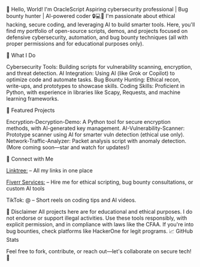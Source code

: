 👋 Hello, World! I'm OracleScript
Aspiring cybersecurity professional | Bug bounty hunter | AI-powered coder 🔒💻🤖
I'm passionate about ethical hacking, secure coding, and leveraging AI to build smarter tools. Here, you'll find my portfolio of open-source scripts, demos, and projects focused on defensive cybersecurity, automation, and bug bounty techniques (all with proper permissions and for educational purposes only).

🚀 What I Do

Cybersecurity Tools: Building scripts for vulnerability scanning, encryption, and threat detection.
AI Integration: Using AI (like Grok or Copilot) to optimize code and automate tasks.
Bug Bounty Hunting: Ethical recon, write-ups, and prototypes to showcase skills.
Coding Skills: Proficient in Python, with experience in libraries like Scapy, Requests, and machine learning frameworks.

📂 Featured Projects

Encryption-Decryption-Demo: A Python tool for secure encryption methods, with AI-generated key management.
AI-Vulnerability-Scanner: Prototype scanner using AI for smarter vuln detection (ethical use only).
Network-Traffic-Analyzer: Packet analysis script with anomaly detection.
(More coming soon—star and watch for updates!)

🔗 Connect with Me

[Linktree:](linktr.ee/oraclescript) – All my links in one place

[Fiverr Services:](fiverr.com/oraclescript) – Hire me for ethical scripting, bug bounty consultations, or custom AI tools

TikTok: @ – Short reels on coding tips and AI videos.

📜 Disclaimer
All projects here are for educational and ethical purposes. I do not endorse or support illegal activities. Use these tools responsibly, with explicit permission, and in compliance with laws like the CFAA. If you're into bug bounties, check platforms like HackerOne for legit programs.
📈 GitHub Stats


Feel free to fork, contribute, or reach out—let's collaborate on secure tech! 🚀
